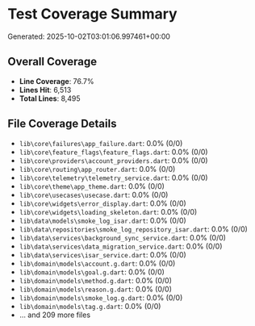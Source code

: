 # Test Coverage Summary

Generated: 2025-10-02T03:01:06.997461+00:00

## Overall Coverage
- **Line Coverage**: 76.7%
- **Lines Hit**: 6,513
- **Total Lines**: 8,495

## File Coverage Details

- `lib\core\failures\app_failure.dart`: 0.0% (0/0)
- `lib\core\feature_flags\feature_flags.dart`: 0.0% (0/0)
- `lib\core\providers\account_providers.dart`: 0.0% (0/0)
- `lib\core\routing\app_router.dart`: 0.0% (0/0)
- `lib\core\telemetry\telemetry_service.dart`: 0.0% (0/0)
- `lib\core\theme\app_theme.dart`: 0.0% (0/0)
- `lib\core\usecases\usecase.dart`: 0.0% (0/0)
- `lib\core\widgets\error_display.dart`: 0.0% (0/0)
- `lib\core\widgets\loading_skeleton.dart`: 0.0% (0/0)
- `lib\data\models\smoke_log_isar.dart`: 0.0% (0/0)
- `lib\data\repositories\smoke_log_repository_isar.dart`: 0.0% (0/0)
- `lib\data\services\background_sync_service.dart`: 0.0% (0/0)
- `lib\data\services\data_migration_service.dart`: 0.0% (0/0)
- `lib\data\services\isar_service.dart`: 0.0% (0/0)
- `lib\domain\models\account.g.dart`: 0.0% (0/0)
- `lib\domain\models\goal.g.dart`: 0.0% (0/0)
- `lib\domain\models\method.g.dart`: 0.0% (0/0)
- `lib\domain\models\reason.g.dart`: 0.0% (0/0)
- `lib\domain\models\smoke_log.g.dart`: 0.0% (0/0)
- `lib\domain\models\tag.g.dart`: 0.0% (0/0)
- ... and 209 more files